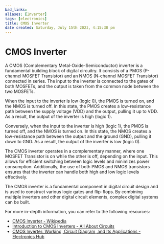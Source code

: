 ```yaml
---
bad_links: 
aliases: [Inverter]
tags: [electronics]
title: CMOS Inverter
date created: Saturday, July 15th 2023, 4:15:30 pm
---
```

# CMOS Inverter

A CMOS (Complementary Metal-Oxide-Semiconductor) inverter is a fundamental building block of digital circuitry. It consists of a PMOS (P-channel MOSFET Transistor) and an NMOS (N-channel MOSFET Transistor) connected in series. The input to the inverter is connected to the gates of both MOSFETs, and the output is taken from the common node between the two MOSFETs.

When the input to the inverter is low (logic 0), the PMOS is turned on, and the NMOS is turned off. In this state, the PMOS creates a low-resistance path between the supply voltage (VDD) and the output, pulling it up to VDD. As a result, the output of the inverter is high (logic 1).

Conversely, when the input to the inverter is high (logic 1), the PMOS is turned off, and the NMOS is turned on. In this state, the NMOS creates a low-resistance path between the output and the ground (GND), pulling it down to GND. As a result, the output of the inverter is low (logic 0).

The CMOS inverter operates in a complementary manner, where one MOSFET Transistor is on while the other is off, depending on the input. This allows for efficient switching between logic levels and minimizes power consumption. Additionally, the use of both PMOS and NMOS transistors ensures that the inverter can handle both high and low logic levels effectively.

The CMOS inverter is a fundamental component in digital circuit design and is used to construct various logic gates and flip-flops. By combining multiple inverters and other digital circuit elements, complex digital systems can be built.

For more in-depth information, you can refer to the following resources:
- [CMOS Inverter - Wikipedia](https://en.wikipedia.org/wiki/CMOS_inverter)
- [Introduction to CMOS Inverters - All About Circuits](https://www.allaboutcircuits.com/technical-articles/introduction-to-cmos-inverters/)
- [CMOS Inverter: Working, Circuit Diagram, and Its Applications - Electronics Hub](https://www.electronicshub.org/cmos-inverter/)